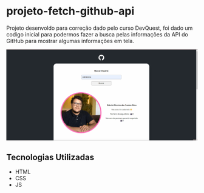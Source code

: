 # projeto-fetch-github-api
Projeto desenvoldo para correção dado pelo curso DevQuest, foi dado um codigo inicial para podermos fazer a busca pelas informações da API do GitHub para mostrar algumas informações em tela.

<img src="./src/images/projeto-fetch-github-api-main.gif" alt="Gif mostrando resultados da pesquisa">

## Tecnologias Utilizadas
- HTML
- CSS
- JS
